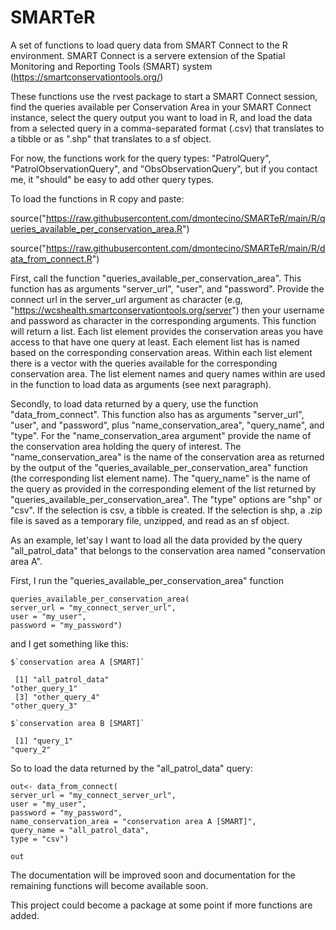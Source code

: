 # SMARTeR
A set of functions to load query data from SMART Connect to the R environment. SMART Connect is a servere extension of the Spatial Monitoring and Reporting Tools (SMART) system (https://smartconservationtools.org/)

These functions use the rvest package to start a SMART Connect session, find the queries available per Conservation Area in your SMART Connect instance, select the query output you want to load in R, and load the data from a selected query in a comma-separated format (.csv) that translates to a tibble or as ".shp" that translates to a sf object. 

For now, the functions work for the query types: "PatrolQuery", "PatrolObservationQuery", and "ObsObservationQuery", but if you contact me, it "should" be easy to add other query types. 


To load the functions in R copy and paste: 

source("https://raw.githubusercontent.com/dmontecino/SMARTeR/main/R/queries_available_per_conservation_area.R")

source("https://raw.githubusercontent.com/dmontecino/SMARTeR/main/R/data_from_connect.R")

First, call the function "queries_available_per_conservation_area". This function has as arguments "server_url", "user", and "password". Provide the connect url in the server_url argument as character (e.g, "https://wcshealth.smartconservationtools.org/server") then your username and password as character in the corresponding arguments. This function will return a list. Each list element provides the conservation areas you have access to that have one query at least. Each element list has is named based on the corresponding conservation areas. Within each list element there is a vector with the queries available for the corresponding conservation area. The list element names and query names within are used in the function to load data as arguments (see next paragraph). 

Secondly, to load data returned by a query, use the function "data_from_connect". This function also has as arguments "server_url", "user", and "password", plus "name_conservation_area", "query_name", and "type". For the "name_conservation_area argument" provide the name of the conservation area holding the query of interest. The "name_conservation_area" is the name of the conservation area as returned by the output of the "queries_available_per_conservation_area" function (the corresponding list element name). The "query_name" is the name of the query as provided in the corresponding element of the list returned by "queries_available_per_conservation_area". The "type" options are "shp" or "csv". If the selection is csv, a tibble is created. If the selection is shp, a .zip file is saved as a temporary file, unzipped, and read as an sf object.

As an example, let'say I want to load all the data provided by the query "all_patrol_data" that belongs to the conservation area named "conservation area A". 

First, I run the "queries_available_per_conservation_area" function 

```
queries_available_per_conservation_area(
server_url = "my_connect_server_url",
user = "my_user",
password = "my_password")

```

and I get something like this: 


```
$`conservation area A [SMART]`

 [1] "all_patrol_data"                                           "other_query_1"                                             
 [3] "other_query_4"                                             "other_query_3"                                                            

$`conservation area B [SMART]`

 [1] "query_1"                                                   "query_2"                              
```





So to load the data returned by the "all_patrol_data" query:

```
out<- data_from_connect(
server_url = "my_connect_server_url",
user = "my_user",
password = "my_password",
name_conservation_area = "conservation area A [SMART]",
query_name = "all_patrol_data",
type = "csv")

out
```

The documentation will be improved soon and documentation for the remaining functions will become available soon.

This project could become a package at some point if more functions are added.
